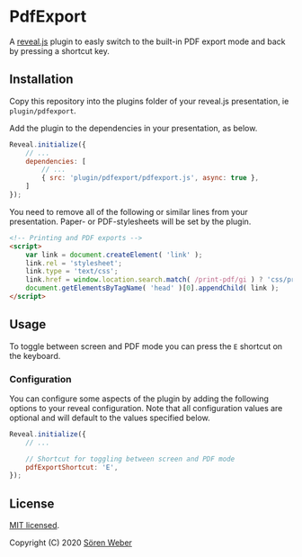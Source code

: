 # PdfExport

A [reveal.js](https://github.com/hakimel/reveal.js/) plugin to easly switch to the built-in PDF export mode and back by pressing a shortcut key.

## Installation

Copy this repository into the plugins folder of your reveal.js presentation, ie ```plugin/pdfexport```.

Add the plugin to the dependencies in your presentation, as below.

```javascript
Reveal.initialize({
	// ...
	dependencies: [
		// ...
		{ src: 'plugin/pdfexport/pdfexport.js', async: true },
	]
});
```

You need to remove all of the following or similar lines from your presentation. Paper- or PDF-stylesheets will be set by the plugin.

```html
<!-- Printing and PDF exports -->
<script>
	var link = document.createElement( 'link' );
	link.rel = 'stylesheet';
	link.type = 'text/css';
	link.href = window.location.search.match( /print-pdf/gi ) ? 'css/print/pdf.css' : 'css/print/paper.css';
	document.getElementsByTagName( 'head' )[0].appendChild( link );
</script>
```

## Usage

To toggle between screen and PDF mode you can press the ```E``` shortcut on the keyboard.

### Configuration

You can configure some aspects of the plugin by adding the following options to your reveal configuration. Note that all configuration values are optional and will default to the values specified below.

```javascript
Reveal.initialize({
	// ...

	// Shortcut for toggling between screen and PDF mode
	pdfExportShortcut: 'E',
});
```

## License

[MIT licensed](https://en.wikipedia.org/wiki/MIT_License).

Copyright (C) 2020 [Sören Weber](https://soeren-weber.de)
